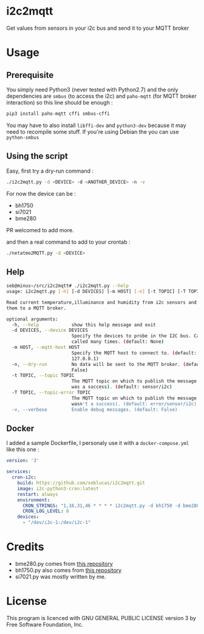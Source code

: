 # i2c2mqtt
Get values from sensors in your i2c bus and send it to your MQTT broker

# Usage

## Prerequisite

You simply need Python3 (never tested with Python2.7) and the only dependencies are `smbus` (to access the i2c) and `paho-mqtt` (for MQTT broker interaction) so this line should be enough  :

```bash
pip3 install paho-mqtt cffi smbus-cffi
```

You may have to also install `libffi-dev` and `python3-dev` because it may need to recompile some stuff. If you're using Debian the you can use `python-smbus`

## Using the script

Easy, first try a dry-run command :

```bash
./i2c2mqtt.py -d <DEVICE> -d <ANOTHER_DEVICE> -n -v
```

For now the device can be :

 * bh1750
 * si7021
 * bme280

PR welcomed to add more.

and then a real command to add to your crontab :

```bash
./netatmo2MQTT.py -d <DEVICE>
```

## Help

```bash
seb@minus~/src/i2c2mqtt# ./i2c2mqtt.py --help
usage: i2c2mqtt.py [-h] [-d DEVICES] [-m HOST] [-n] [-t TOPIC] [-T TOPIC] [-v]

Read current temperature,illuminance and humidity from i2c sensors and send
them to a MQTT broker.

optional arguments:
  -h, --help            show this help message and exit
  -d DEVICES, --device DEVICES
                        Specify the devices to probe in the I2C bus. Can be
                        called many times. (default: None)
  -m HOST, --mqtt-host HOST
                        Specify the MQTT host to connect to. (default:
                        127.0.0.1)
  -n, --dry-run         No data will be sent to the MQTT broker. (default:
                        False)
  -t TOPIC, --topic TOPIC
                        The MQTT topic on which to publish the message (if it
                        was a success). (default: sensor/i2c)
  -T TOPIC, --topic-error TOPIC
                        The MQTT topic on which to publish the message (if it
                        wasn't a success). (default: error/sensor/i2c)
  -v, --verbose         Enable debug messages. (default: False)
```

## Docker

I added a sample Dockerfile, I personaly use it with a `docker-compose.yml` like this one :

```yml
version: '3'

services:
  cron-i2c:
    build: https://github.com/seblucas/i2c2mqtt.git
    image: i2c-python3-cron:latest
    restart: always
    environment:
      CRON_STRINGS: "1,16,31,46 * * * * i2c2mqtt.py -d bh1750 -d bme280 -m mosquitto -t sensor/i2c"
      CRON_LOG_LEVEL: 8
    devices:
      - "/dev/i2c-1:/dev/i2c-1"
```

# Credits

 * bme280.py comes from [this repository](https://bitbucket.org/MattHawkinsUK/rpispy-misc/raw/master/python/bme280.py)
 * bh1750.py also comes from [this repository](https://bitbucket.org/MattHawkinsUK/rpispy-misc/raw/master/python/bh1750.py)
 * si7021.py was mostly written by me.

# License

This program is licenced with GNU GENERAL PUBLIC LICENSE version 3 by Free Software Foundation, Inc.
